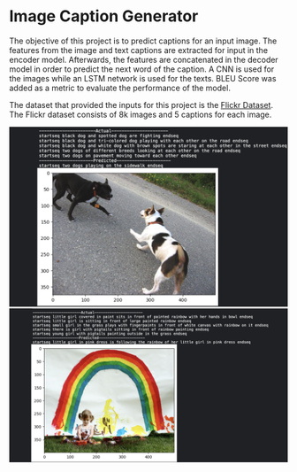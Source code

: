 # Image Caption Generator

The objective of this project is to predict captions for an input image. The features from the image and text captions are extracted for input in the encoder model. Afterwards, the features are concatenated in the decoder model in order to predict the next word of the caption. A CNN is used for the images while an LSTM network is used for the texts.
BLEU Score was added as a metric to evaluate the performance of the model.

The dataset that provided the inputs for this project is the [Flickr Dataset](https://www.kaggle.com/datasets/adityajn105/flickr8k). The Flickr dataset consists of 8k images and 5 captions for each image.

<img alt="dogs" src ="Images/dogs.png">
<img alt="ski" src ="Images/artist.png">
